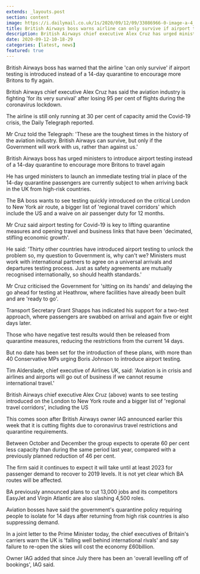 ```yaml
---
extends: _layouts.post
section: content
image: https://i.dailymail.co.uk/1s/2020/09/12/09/33086966-0-image-a-4_1599900531993.jpg 
title: British Airways boss warns airline can only survive if airport testing is introduced 
description: British Airways chief executive Alex Cruz has urged ministers to launch an immediate testing trial in place of a 14-day quarantine. He also wants to see air passenger duty waived for 12 months. 
date: 2020-09-12-10-18-29 
categories: [latest, news] 
featured: true 
--- 
```

British Airways boss has warned that the airline 'can only survive' if airport testing is introduced instead of a 14-day quarantine to encourage more Britons to fly again. 

British Airways chief executive Alex Cruz has said the aviation industry is fighting 'for its very survival' after losing 95 per cent of flights during the coronavirus lockdown.

The airline is still only running at 30 per cent of capacity amid the Covid-19 crisis, the Daily Telegraph reported. 

Mr Cruz told the Telegraph: 'These are the toughest times in the history of the aviation industry. British Airways can survive, but only if the Government will work with us, rather than against us.'

British Airways boss has urged ministers to introduce airport testing instead of a 14-day quarantine to encourage more Britons to travel again

He has urged ministers to launch an immediate testing trial in place of the 14-day quarantine passengers are currently subject to when arriving back in the UK from high-risk countries. 

The BA boss wants to see testing quickly introduced on the critical London to New York air route, a bigger list of 'regional travel corridors' which include the US and a waive on air passenger duty for 12 months.

Mr Cruz said airport testing for Covid-19 is key to lifting quarantine measures and opening travel and business links that have been 'decimated, stifling economic growth'. 

He said: 'Thirty other countries have introduced airport testing to unlock the problem so, my question to Government is, why can't we? Ministers must work with international partners to agree on a universal arrivals and departures testing process. Just as safety agreements are mutually recognised internationally, so should health standards.' 

Mr Cruz criticised the Government for 'sitting on its hands' and delaying the go ahead for testing at Heathrow, where facilities have already been built and are 'ready to go'. 

Transport Secretary Grant Shapps has indicated his support for a two-test approach, where passengers are swabbed on arrival and again five or eight days later.

Those who have negative test results would then be released from quarantine measures, reducing the restrictions from the current 14 days.

But no date has been set for the introduction of these plans, with more than 40 Conservative MPs urging Boris Johnson to introduce airport testing. 

Tim Alderslade, chief executive of Airlines UK, said: 'Aviation is in crisis and airlines and airports will go out of business if we cannot resume international travel.'

British Airways chief executive Alex Cruz (above) wants to see testing introduced on the London to New York route and a bigger list of 'regional travel corridors', including the US

This comes soon after British Airways owner IAG announced earlier this week that it is cutting flights due to coronavirus travel restrictions and quarantine requirements.

Between October and December the group expects to operate 60 per cent less capacity than during the same period last year, compared with a previously planned reduction of 46 per cent.

The firm said it continues to expect it will take until at least 2023 for passenger demand to recover to 2019 levels. It is not yet clear which BA routes will be affected.

 BA previously announced plans to cut 13,000 jobs and its competitors EasyJet and Virgin Atlantic are also slashing 4,500 roles. 

Aviation bosses have said the government's quarantine policy requiring people to isolate for 14 days after returning from high risk countries is also suppressing demand.  

In a joint letter to the Prime Minister today, the chief executives of Britain's carriers warn the UK is 'falling well behind international rivals' and say failure to re-open the skies will cost the economy £60billion. 

Owner IAG added that since July there has been an 'overall levelling off of bookings', IAG said.

